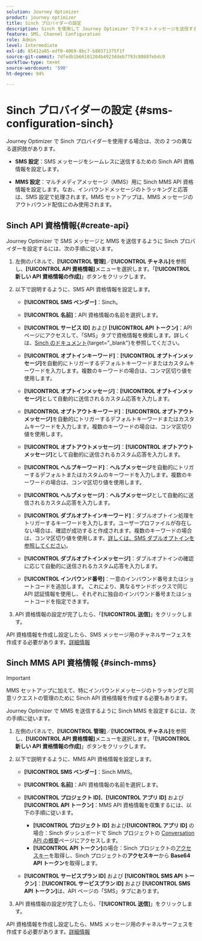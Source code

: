 ```yaml
---
solution: Journey Optimizer
product: journey optimizer
title: Sinch プロバイダーの設定
description: Sinch を使用して Journey Optimizer でテキストメッセージを送信するように環境を設定する方法を説明します
feature: SMS, Channel Configuration
role: Admin
level: Intermediate
exl-id: 85412a85-edf0-4069-8bc7-b80371375f1f
source-git-commit: 7dfedb1b66101204b4923ddeb7793c80887ebdc0
workflow-type: tm+mt
source-wordcount: '590'
ht-degree: 94%

---
```


# Sinch プロバイダーの設定 {#sms-configuration-sinch}

Journey Optimizer で Sinch プロバイダーを使用する場合は、次の 2 つの異なる選択肢があります。

* **SMS 設定**：SMS メッセージをシームレスに送信するための Sinch API 資格情報を設定します。

* **MMS 設定**：マルチメディアメッセージ（MMS）用に Sinch MMS API 資格情報を設定します。なお、インバウンドメッセージのトラッキングと応答は、SMS 設定で処理されます。MMS セットアップは、MMS メッセージのアウトバウンド配信にのみ使用されます。

## Sinch API 資格情報{#create-api}

Journey Optimizer で SMS メッセージと MMS を送信するように Sinch プロバイダーを設定するには、次の手順に従います。

1. 左側のパネルで、**[!UICONTROL 管理]**／**[!UICONTROL チャネル]**&#x200B;を参照し、**[!UICONTROL API 資格情報]**&#x200B;メニューを選択します。「**[!UICONTROL 新しい API 資格情報の作成]**」ボタンをクリックします。

1. 以下で説明するように、SMS API 資格情報を設定します。

   * **[!UICONTROL SMS ベンダー]**：Sinch。

   * **[!UICONTROL 名前]**：API 資格情報の名前を選択します。

   * **[!UICONTROL サービス ID]** および **[!UICONTROL API トークン]**：API ページにアクセスして、「SMS」タブで資格情報を検索します。詳しくは、[Sinch のドキュメント](https://developers.sinch.com/docs/sms/getting-started/){target="_blank"}を参照してください。

   * **[!UICONTROL オプトインキーワード]**：**[!UICONTROL オプトインメッセージ]**&#x200B;を自動的にトリガーするデフォルトキーワードまたはカスタムキーワードを入力します。複数のキーワードの場合は、コンマ区切り値を使用します。

   * **[!UICONTROL オプトインメッセージ]**：**[!UICONTROL オプトインメッセージ]**&#x200B;として自動的に送信されるカスタム応答を入力します。

   * **[!UICONTROL オプトアウトキーワード]**：**[!UICONTROL オプトアウトメッセージ]**&#x200B;を自動的にトリガーするデフォルトキーワードまたはカスタムキーワードを入力します。複数のキーワードの場合は、コンマ区切り値を使用します。

   * **[!UICONTROL オプトアウトメッセージ]**：**[!UICONTROL オプトアウトメッセージ]**&#x200B;として自動的に送信されるカスタム応答を入力します。

   * **[!UICONTROL ヘルプキーワード]**：**ヘルプメッセージ**&#x200B;を自動的にトリガーするデフォルトまたはカスタムのキーワードを入力します。複数のキーワードの場合は、コンマ区切り値を使用します。

   * **[!UICONTROL ヘルプメッセージ]**：**ヘルプメッセージ**&#x200B;として自動的に送信されるカスタム応答を入力します。

   * **[!UICONTROL ダブルオプトインキーワード]**：ダブルオプトイン処理をトリガーするキーワードを入力します。ユーザープロファイルが存在しない場合は、確認が成功すると作成されます。複数のキーワードの場合は、コンマ区切り値を使用します。[詳しくは、SMS ダブルオプトインを参照してください](https://video.tv.adobe.com/v/3427129/?learn=on)。

   * **[!UICONTROL ダブルオプトインメッセージ]**：ダブルオプトインの確認に応じて自動的に送信されるカスタム応答を入力します。

   * **[!UICONTROL インバウンド番号]**：一意のインバウンド番号またはショートコードを追加します。 これにより、異なるサンドボックスで同じ API 認証情報を使用し、それぞれに独自のインバウンド番号またはショートコードを指定できます。

1. API 資格情報の設定が完了したら、「**[!UICONTROL 送信]**」をクリックします。

API 資格情報を作成し設定したら、SMS メッセージ用のチャネルサーフェスを作成する必要があります。[詳細情報](sms-configuration-surface.md)

## Sinch MMS API 資格情報 {#sinch-mms}

>[!IMPORTANT]
>
> MMS セットアップに加えて、特にインバウンドメッセージのトラッキングと同意リクエストの管理のために Sinch API 資格情報を作成する必要もあります。

Journey Optimizer で MMS を送信するように Sinch MMS を設定するには、次の手順に従います。

1. 左側のパネルで、**[!UICONTROL 管理]**／**[!UICONTROL チャネル]**&#x200B;を参照し、**[!UICONTROL API 資格情報]**&#x200B;メニューを選択します。「**[!UICONTROL 新しい API 資格情報の作成]**」ボタンをクリックします。

1. 以下で説明するように、MMS API 資格情報を設定します。

   * **[!UICONTROL SMS ベンダー]**：Sinch MMS。

   * **[!UICONTROL 名前]**：API 資格情報の名前を選択します。

   * **[!UICONTROL プロジェクト ID]**、**[!UICONTROL アプリ ID]** および **[!UICONTROL API トークン]**：MMS API 資格情報を収集するには、以下の手順に従います。

      * **[!UICONTROL プロジェクト ID]** および&#x200B;**[!UICONTROL アプリ ID]** の場合：Sinch ダッシュボードで Sinch プロジェクトの [Conversation API の概要](https://dashboard.sinch.com/convapi/overview)ページにアクセスします。
      * **[!UICONTROL API トークン]**&#x200B;の場合：Sinch プロジェクトの[アクセスキー](https://community.sinch.com/t5/Customer-Dashboard/Sinch-Access-Keys/ta-p/12638)を取得し、Sinch プロジェクトの&#x200B;**アクセスキー**&#x200B;から **Base64 API トークン**&#x200B;を取得します。

   * **[!UICONTROL サービスプラン ID]** および **[!UICONTROL SMS API トークン]**：**[!UICONTROL サービスプラン ID]** および **[!UICONTROL SMS API トークン]**&#x200B;は、API ページの「SMS」タブにあります。

1. API 資格情報の設定が完了したら、「**[!UICONTROL 送信]**」をクリックします。

API 資格情報を作成し設定したら、MMS メッセージ用のチャネルサーフェスを作成する必要があります。[詳細情報](sms-configuration-surface.md)
